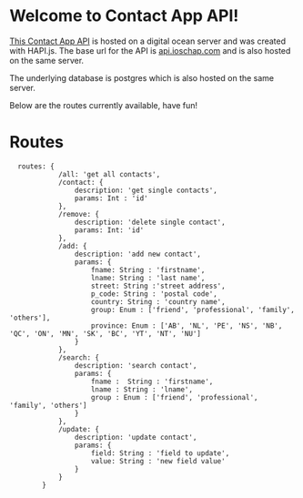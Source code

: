 
# Welcome to Contact App API!

[This Contact App API](https:ioschap.com) is hosted on a digital ocean server and was created with HAPI.js. The base url for the API is [api.ioschap.com](https://api.ioschap.com) and is also hosted on the same server.

The underlying database is postgres which is also hosted on the same server.

Below are the routes currently available, have fun!

# Routes

      routes: {
                /all: 'get all contacts',
                /contact: {
                    description: 'get single contacts',
                    params: Int : 'id'
                },
                /remove: {
                    description: 'delete single contact',
                    params: Int: 'id'
                },
                /add: {
                    description: 'add new contact',
                    params: {
                        fname: String : 'firstname',
                        lname: String : 'last name',
                        street: String :'street address',
                        p_code: String : 'postal code',
                        country: String : 'country name',
                        group: Enum : ['friend', 'professional', 'family', 'others'],
                        province: Enum : ['AB', 'NL', 'PE', 'NS', 'NB', 'QC', 'ON', 'MN', 'SK', 'BC', 'YT', 'NT', 'NU']
                    }
                },
                /search: {
                    description: 'search contact',
                    params: {
	                    fname :  String : 'firstname',
	                    lname : String : 'lname',
	                    group : Enum : ['friend', 'professional', 'family', 'others']
                    }
                },
                /update: {
                    description: 'update contact',
                    params: {
                        field: String : 'field to update',
                        value: String : 'new field value'
                    }
                }
            }
